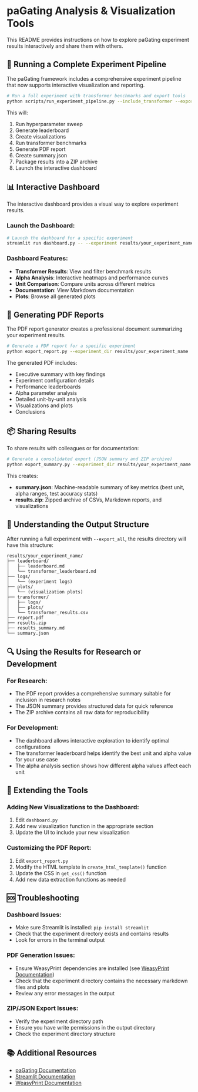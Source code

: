 # paGating Analysis & Visualization Tools

This README provides instructions on how to explore paGating experiment results interactively and share them with others.

## 🚀 Running a Complete Experiment Pipeline

The paGating framework includes a comprehensive experiment pipeline that now supports interactive visualization and reporting.

```bash
# Run a full experiment with transformer benchmarks and export tools
python scripts/run_experiment_pipeline.py --include_transformer --export_all
```

This will:
1. Run hyperparameter sweep
2. Generate leaderboard
3. Create visualizations
4. Run transformer benchmarks
5. Generate PDF report
6. Create summary.json
7. Package results into a ZIP archive
8. Launch the interactive dashboard

## 📊 Interactive Dashboard

The interactive dashboard provides a visual way to explore experiment results.

### Launch the Dashboard:

```bash
# Launch the dashboard for a specific experiment
streamlit run dashboard.py -- --experiment results/your_experiment_name
```

### Dashboard Features:

- **Transformer Results**: View and filter benchmark results
- **Alpha Analysis**: Interactive heatmaps and performance curves
- **Unit Comparison**: Compare units across different metrics
- **Documentation**: View Markdown documentation
- **Plots**: Browse all generated plots

## 📑 Generating PDF Reports

The PDF report generator creates a professional document summarizing your experiment results.

```bash
# Generate a PDF report for a specific experiment
python export_report.py --experiment_dir results/your_experiment_name
```

The generated PDF includes:
- Executive summary with key findings
- Experiment configuration details
- Performance leaderboards
- Alpha parameter analysis
- Detailed unit-by-unit analysis
- Visualizations and plots
- Conclusions

## 📦 Sharing Results

To share results with colleagues or for documentation:

```bash
# Generate a consolidated export (JSON summary and ZIP archive)
python export_summary.py --experiment_dir results/your_experiment_name
```

This creates:
- **summary.json**: Machine-readable summary of key metrics (best unit, alpha ranges, test accuracy stats)
- **results.zip**: Zipped archive of CSVs, Markdown reports, and visualizations

## 📂 Understanding the Output Structure

After running a full experiment with `--export_all`, the results directory will have this structure:

```
results/your_experiment_name/
├── leaderboard/
│   ├── leaderboard.md
│   └── transformer_leaderboard.md
├── logs/
│   └── (experiment logs)
├── plots/
│   └── (visualization plots)
├── transformer/
│   ├── logs/
│   ├── plots/ 
│   └── transformer_results.csv
├── report.pdf
├── results.zip
├── results_summary.md
└── summary.json
```

## 🔍 Using the Results for Research or Development

### For Research:
- The PDF report provides a comprehensive summary suitable for inclusion in research notes
- The JSON summary provides structured data for quick reference
- The ZIP archive contains all raw data for reproducibility

### For Development:
- The dashboard allows interactive exploration to identify optimal configurations
- The transformer leaderboard helps identify the best unit and alpha value for your use case
- The alpha analysis section shows how different alpha values affect each unit

## 🧩 Extending the Tools

### Adding New Visualizations to the Dashboard:
1. Edit `dashboard.py`
2. Add new visualization function in the appropriate section
3. Update the UI to include your new visualization

### Customizing the PDF Report:
1. Edit `export_report.py`
2. Modify the HTML template in `create_html_template()` function
3. Update the CSS in `get_css()` function
4. Add new data extraction functions as needed

## 🆘 Troubleshooting

### Dashboard Issues:
- Make sure Streamlit is installed: `pip install streamlit`
- Check that the experiment directory exists and contains results
- Look for errors in the terminal output

### PDF Generation Issues:
- Ensure WeasyPrint dependencies are installed (see [WeasyPrint Documentation](https://doc.courtbouillon.org/weasyprint/stable/first_steps.html))
- Check that the experiment directory contains the necessary markdown files and plots
- Review any error messages in the output

### ZIP/JSON Export Issues:
- Verify the experiment directory path
- Ensure you have write permissions in the output directory
- Check the experiment directory structure

## 📚 Additional Resources

- [paGating Documentation](https://github.com/AaryanG/paGating)
- [Streamlit Documentation](https://docs.streamlit.io)
- [WeasyPrint Documentation](https://doc.courtbouillon.org/weasyprint) 